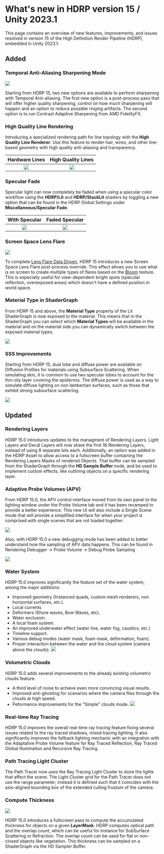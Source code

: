 # What's new in HDRP version 15 / Unity 2023.1

This page contains an overview of new features, improvements, and issues resolved in version 15 of the High Definition Render Pipeline (HDRP), embedded in Unity 2023.1.

## Added

### Temporal Anti-Aliasing Sharpening Mode
![](Images/TAA-Sharpening-header.png)

Starting from HDRP 15, two new options are available to perform sharpening with Temporal Anti-aliasing. The first new option is a post-process pass that will offer higher quality sharpening, control on how much sharpening will happen and an option to reduce possible ringing artifacts. The second option is to run Contrast Adaptive Sharpening from AMD FidelityFX.

### High Quality Line Rendering

Introducing a specialized rendering path for line topology with the **High Quality Line Renderer**. Use this feature to render hair, wires, and other line-based geometry with high quality anti-aliasing and transparency.

|       Hardware Lines       |     High Quality Lines     |
|:--------------------------:|:--------------------------:|
| ![](Images/HQLines-HW.png) | ![](Images/HQLines-SW.png) |

### Specular Fade

Specular light can now completely be faded when using a specular color workflow using the **HDRP/Lit** and **HDRP/StackLit** shaders by toggling a new option that can be found in the HDRP Global Settings under **Miscellaneous/Specular Fade**.

|        With Specular         |        Faded Specular        |
|:----------------------------:|:----------------------------:|
| ![](Images/WithSpecular.png) | ![](Images/KillSpecular.png) |

### Screen Space Lens Flare
![](Images/ScreenSpaceLensFlare-header.png)

To complete [Lens Flare Data Driven](shared/lens-flare/lens-flare-component.md), HDRP 15 introduces a new Screen Space Lens Flare post-process override.
This effect allows you to use what is on screen to create multiple types of flares based on the [Bloom](Post-Processing-Bloom.md) texture. This is especially useful for view-dependent bright spots (specular reflection, overexposed areas) which doesn't have a defined position in world space.

### Material Type in ShaderGraph

From HDRP 15 and above, the **Material Type** property of the Lit ShaderGraph is now exposed to the material. This means that in the ShaderGraph you can select which **Material Types** will be available in the material and on the material side you can dynamically switch between the exposed material types.

![](Images/ExposedMaterialType.png)

### SSS Improvements

Starting from HDRP 15, dual lobe and diffuse power are available on Diffusion Profiles for materials using Subsurface Scattering.
When simulating skin, it is common to use two specular lobes to account for the thin oily layer covering the epidermis.
The diffuse power is used as a way to simulate diffuse lighting on non lambertian surfaces, such as those that exhibit strong subsurface scattering.

![](Images/profile_dual_lobe.png)

## Updated

### Rendering Layers

HDRP 15.0 introduces updates to the managment of Rendering Layers. Light Layers and Decal Layers will now share the first 16 Rendering Layers, instead of using 8 separate bits each.
Additionally, an option was added in the HDRP Asset to allow access to a fullscreen buffer containing the Rendering Layers Masks of rendered Objects. That buffer can be sampled from the ShaderGraph through the __HD Sample Buffer__ node, and be used to implement custom effects, like outlining objects on a specific rendering layer.

### Adaptive Probe Volumes (APV)

From HDRP 15.0, the APV control interface moved from its own panel to the lighting window under the Probe Volume tab and it has been revamped to provide a better experience. This new UI will also include a Single Scene mode that will provide a simplified interface for when your project is comprised with single scenes that are not loaded together.

![](Images/APVUX.PNG)

Also, with HDRP 15.0 a new debugging mode has been added to better understand how the sampling of APV data happens. This can be found in Rendering Debugger -> Probe Volume -> Debug Probe Sampling

![](Images/APVSamplingDebug.png)

### Water System

HDRP 15.0 improves significantly the feature set of the water system, among the major additions:
- Improved geometry (Instanced quads, custom mesh renderers, non horizontal surfaces, etc.).
- Local currents
- Deformers (Shore waves, Bow Waves, etc).
- Water exclusion.
- A local foam system.
- An improved underwater effect (water line, water fog, caustics, etc.)
- Timeline support.
- Various debug modes (water mask, foam mask, deformation, foam).
- Proper interaction between the water and the cloud system (camera above the clouds).
![](Images/Water2023-1.png)


### Volumetric Clouds

HDRP 15.0 adds several improvements to the already existing volumetric clouds feature:
- A third level of noise to achieve even more convincing visual results.
- Improved anti-ghosting for scenarios where the camera flies through the clouds at high speed.
- Peformance improvements for the "Simple" clouds mode.
![](Images/Volumetric-Clouds-2023-1.png)

### Real-time Ray Tracing

HDRP 15.0 improves the overall real-time ray tracing feature fixing several issues related to the ray traced shadows, mixed tracing lighting. It also significantly improves the fallback lighting mechanic with an integration with the Adaptative Probe Volume feature for Ray Traced Reflection, Ray Traced Global Illumination and Recursive Ray Tracing.

### Path Tracing Light Cluster

The Path Tracer now uses the Ray Tracing Light Cluster to store the lights that affect the scene. The Light Cluster grid for the Path Tracer does not use the range parameter; instead it is defined such that it coincides with the axis-aligned bounding box of the extended culling frustum of the camera.

### Compute Thickness

![](Images/WhatsNew15_ComputeThickness.png)

HDRP 15.0 introduces a fullscreen pass to compute the accumulated thickness for objects on a given **LayerMask**. HDRP computes optical path and the overlap count, which can be useful for instance for SubSurface Scattering or Refraction. The overlap count can be used for flat or non-closed objects like vegetation. This thickness can be sampled on a ShaderGraph via the HD Sampler Buffer.

